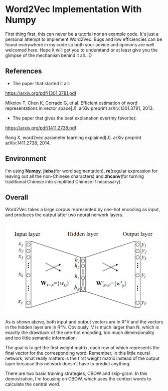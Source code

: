 Word2Vec Implementation With Numpy
====

First thing first, this can never be a tutorial nor an example code. It's just a personal attempt to implement Word2Vec. Bugs and low efficiencies can be found everywhere in my code so both your advice and opinions are well welcomed here. Hope it will get you to understand or at least give you the glimpse of the mechanism behind it all. :D

References 
----
- The paper that started it all:

https://arxiv.org/pdf/1301.3781.pdf

Mikolov T, Chen K, Corrado G, et al. Efficient estimation of word representations in vector space[J]. arXiv preprint arXiv:1301.3781, 2013.

- The paper that gives the best explanation ever(my favorite):
  
https://arxiv.org/pdf/1411.2738.pdf 

Rong X. word2vec parameter learning explained[J]. arXiv preprint arXiv:1411.2738, 2014. 

Environment
----
I'm using **Numpy**, **jieba**(for word segmentation), **re**(regular expression for leaving out all the non-Chinese characters) and **zhconv**(for turning traditional Chinese into simplified Chinese if necessary). 

Overall
----
Word2Vec takes a large corpus represented by one-hot encoding as input, and produces the output after two neural nerwork layers.

<div align='center'><img src='img/fig1.png'></div>

As is shown above, both input and output vectors are in R^V and the vectors in the hidden layer are in R^N. Obviously, V is much larger than N, which is exactly the drawback of the one-hot encoding, too much dimensionality and too little semantic information.

The goal is to get the first weight matrix, each row of which represents the final vector for the corresponding word. Remember, in this little neural network, what really matters is the first weight matrix instead of the output layer because this network doesn't have to predict anything. 

There are two basic training strategies, CBOW and skip-gram. In this demostration, I'm focusing on CBOW, which uses the context words to calculate the central word.

